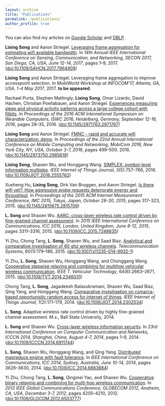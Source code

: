 ```yaml
---
layout: archive
title: "Publications"
permalink: /publications/
author_profile: true
---
```



  You can also find my articles on <u><a href="{{author.googlescholar}}">Google Scholar</a></u> and <u><a href="{{author.dblp}}">DBLP</a></u> .


<!--{% include base_path %}-->
<div class="bib2xhtml">

<!-- Authors: textbfLixing Song and Aaron Striegel -->

<!-- Authors: textbfLixing Song and Aaron Striegel -->
<p><a name="DBLP:conf/secon/SongS17"></a><strong><b>Lixing Song</b></strong> and
  Aaron Striegel.
<a href="https://doi.org/10.1109/SAHCN.2017.7964908">Leveraging frame
  aggregation for estimating wifi available bandwidth</a>.
In <cite>14th Annual IEEE International Conference on Sensing, Communication,
  and Networking, SECON 2017, San Diego, CA, USA, June 12-14, 2017</cite>,
  pages 1&ndash;9, 2017.
(<a href="http://dx.doi.org/10.1109/SAHCN.2017.7964908">doi:10.1109/SAHCN.2017.7964908</a>)</p>

<!-- Authors: textbfLixing Song and Aaron Striegel -->
<p><a name="infocom"></a><strong><b>Lixing Song</b></strong> and
  Aaron Striegel.
Leveraging frame aggregation to improve accesspoint selection.
In <cite>MobiWorld Workshop at INFOCOM'17, Atlanta, GA, USA, 1-4 May
  2017</cite>, 2017.
<b>to be appeared</b>.</p>

<!-- Authors: Rachael Purta and Stephen Mattingly and textbfLixing Song and
  Omar Lizardo and David Hachen and Christian Poellabauer and Aaron Striegel
  -->
<p><a name="DBLP:conf/iswc/PurtaMSLHPS16"></a>Rachael Purta, Stephen
  Mattingly, <strong><b>Lixing Song</b></strong>, Omar Lizardo,
  David Hachen, Christian Poellabauer, and
  Aaron Striegel.
<a href="http://doi.acm.org/10.1145/2971763.2971767">Experiences measuring
  sleep and physical activity patterns across a large college cohort with
  fitbits</a>.
In <cite>Proceedings of the 2016 ACM International Symposium on Wearable
  Computers, ISWC 2016, Heidelberg, Germany, September 12-16, 2016</cite>,
  pages 28&ndash;35, 2016.
(<a href="http://dx.doi.org/10.1145/2971763.2971767">doi:10.1145/2971763.2971767</a>)</p>


<!-- Authors: textbfLixing Song and Aaron Striegel -->
<p><a name="DBLP:demo/mobicom/SongS16"></a><strong><b>Lixing Song</b></strong> and
  Aaron Striegel.
<a href="http://doi.acm.org/10.1145/2973750.2985619">FMNC - rapid and
  accurate wifi characterization: demo</a>.
In <cite>Proceedings of the 22nd Annual International Conference on Mobile
  Computing and Networking, MobiCom 2016, New York City, NY, USA, October 3-7,
  2016</cite>, pages 499&ndash;500. 2016.
(<a href="http://dx.doi.org/10.1145/2973750.2985619">doi:10.1145/2973750.2985619</a>)</p>



<!-- Authors: textbfLixing Song and Shaoen Wu and Honggang Wang -->
<p><a name="DBLP:journals/iotj/SongWW16"></a><strong><b>Lixing Song</b></strong>, Shaoen
  Wu, and Honggang Wang.
<a href="http://dx.doi.org/10.1109/JIOT.2016.2555762">SIMPLEX: symbol-level
  information multiplex</a>.
<cite>IEEE Internet of Things Journal</cite>, 3(5):757&ndash;766, 2016.
(<a href="http://dx.doi.org/10.1109/JIOT.2016.2555762">doi:10.1109/JIOT.2016.2555762</a>)</p>

<!-- Authors: Xueheng Hu and textbfLixing Song and Dirk Van Bruggen and Aaron
  Striegel -->
<p><a name="DBLP:conf/imc/HuSBS15"></a>Xueheng Hu, <strong><b>Lixing
  Song</b></strong>, Dirk&nbsp;Van Bruggen, and Aaron Striegel.
<a href="http://doi.acm.org/10.1145/2815675.2815709">Is there wifi yet?: How
  aggressive probe requests deteriorate energy and throughput</a>.
In <cite>Proceedings of the 2015 ACM Internet Measurement Conference, IMC
  2015, Tokyo, Japan, October 28-30, 2015</cite>, pages 317&ndash;323, 2015.
(<a href="http://dx.doi.org/10.1145/2815675.2815709">doi:10.1145/2815675.2815709</a>)</p>

<!-- Authors: textbfL Song and Shaoen Wu -->
<p><a name="DBLP:conf/icc/SongW15"></a><b>L. Song</b> and Shaoen
  Wu.
<a href="http://dx.doi.org/10.1109/ICC.2015.7248835">AARC: cross-layer
  wireless rate control driven by fine-grained channel assessment</a>.
In <cite>2015 IEEE International Conference on Communications, ICC 2015,
  London, United Kingdom, June 8-12, 2015</cite>, pages 3311&ndash;3316, 2015.
(<a href="http://dx.doi.org/10.1109/ICC.2015.7248835">doi:10.1109/ICC.2015.7248835</a>)</p>

<!-- Authors: Yi Zhu and Chong Tang and textbfL Song and Shaoen Wu and Saad
  Biaz -->
<p><a name="DBLP:journals/telsys/Zhu0SWB15"></a>Yi&nbsp;Zhu, Chong Tang,
  <b>L. Song</b>, Shaoen Wu, and
  Saad Biaz.
<a href="http://dx.doi.org/10.1007/s11235-014-9932-1">Analytical and
  comparative investigation of 60 ghz wireless channels</a>.
<cite>Telecommunication Systems</cite>, 60(1):179&ndash;186, 2015.
(<a href="http://dx.doi.org/10.1007/s11235-014-9932-1">doi:10.1007/s11235-014-9932-1</a>)</p>

<!-- Authors: Yi Zhu and textbfL Song and Shaoen Wu and Honggang Wang and
  Chonggang Wang -->
<p><a name="DBLP:journals/tvt/ZhuSWWW15"></a>Yi&nbsp;Zhu, <b>L. Song</b>,
  Shaoen Wu, Honggang Wang, and
  Chonggang Wang.
<a href="http://dx.doi.org/10.1109/TVT.2014.2346031">Cooperative stepwise
  relaying and combining for multihop vehicular wireless communication</a>.
<cite>IEEE T. Vehicular Technology</cite>, 64(6):2663&ndash;2671, 2015.
(<a href="http://dx.doi.org/10.1109/TVT.2014.2346031">doi:10.1109/TVT.2014.2346031</a>)</p>

<!-- Authors: Chong Tang and textbfL Song and Jagadeesh Balasubramani and
  Shaoen Wu and Saad Biaz and Qing Yang and Honggang Wang -->
<p><a name="DBLP:journals/iotj/0001SBWBYW14"></a>Chong Tang, <b>L. Song</b>,
  Jagadeesh Balasubramani, Shaoen Wu,
  Saad Biaz, Qing Yang, and
  Honggang Wang.
<a href="http://dx.doi.org/10.1109/JIOT.2014.2302534">Comparative investigation
  on csma/ca-based opportunistic random access for internet of things</a>.
<cite>IEEE Internet of Things Journal</cite>, 1(2):171&ndash;179, 2014.
(<a href="http://dx.doi.org/10.1109/JIOT.2014.2302534">doi:10.1109/JIOT.2014.2302534</a>)</p>

<!-- Authors: textbfL Song -->
<p><a name="song2014adaptive"></a><b>L. Song</b>.
Adaptive wireless rate control driven by highly fine-grained channel
  assessment.
M.s., Ball State University, 2014.</p>

<!-- Authors: textbfL Song and Shaoen Wu -->
<p><a name="DBLP:conf/icccn/SongW14"></a><b>L. Song</b> and Shaoen
  Wu.
<a href="http://dx.doi.org/10.1109/ICCCN.2014.6911744">Cross-layer wireless
  information security</a>.
In <cite>23rd International Conference on Computer Communication and Networks,
  ICCCN 2014, Shanghai, China, August 4-7, 2014</cite>, pages 1&ndash;9, 2014.
(<a href="http://dx.doi.org/10.1109/ICCCN.2014.6911744">doi:10.1109/ICCCN.2014.6911744</a>)</p>

<!-- Authors: textbfL Song and Shaoen Wu and Honggang Wang and Qing Yang -->
<p><a name="DBLP:conf/icc/SongWWY14"></a><b>L. Song</b>, Shaoen Wu,
  Honggang Wang, and Qing Yang.
<a href="http://dx.doi.org/10.1109/ICC.2014.6883884">Distributed mapreduce
  engine with fault tolerance</a>.
In <cite>IEEE International Conference on Communications, ICC 2014, Sydney,
  Australia, June 10-14, 2014</cite>, pages 3626&ndash;3630, 2014.
(<a href="http://dx.doi.org/10.1109/ICC.2014.6883884">doi:10.1109/ICC.2014.6883884</a>)</p>

<!-- Authors: Yi Zhu and Chong Tang and textbfL Song and Qingmei Yao and Shaoen
  Wu -->
<p><a name="DBLP:conf/globecom/ZhuTSYW12"></a>Yi&nbsp;Zhu, Chong Tang,
  <b>L. Song</b>, Qingmei Yao, and
  Shaoen Wu.
<a href="http://dx.doi.org/10.1109/GLOCOM.2012.6503777">Cooperative binary
  relaying and combining for multi-hop wireless communication</a>.
In <cite>2012 IEEE Global Communications Conference, GLOBECOM 2012,
  Anaheim, CA, USA, December 3-7, 2012</cite>, pages 4205&ndash;4210, 2012.
(<a href="http://dx.doi.org/10.1109/GLOCOM.2012.6503777">doi:10.1109/GLOCOM.2012.6503777</a>)</p>

</div>
